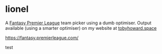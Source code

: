 # lionel

A [Fantasy Premier League]([url](https://fantasy.premierleague.com/)) team picker using a dumb optimiser. Output available (using a smarter optimiser) on my website at [tobyhoward.space](https://www.tobyhoward.space/fantasy-football.html)

https://fantasy.premierleague.com/

test
